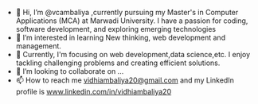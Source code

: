 - 👋 Hi, I’m @vcambaliya ,currently pursuing my Master's in Computer Applications (MCA) at Marwadi University. I have a passion for coding, software development, and exploring emerging technologies
- 👀 I’m interested in learning New thinking, web development and management.
- 🌱 Currently, I'm focusing on web development,data science,etc. I enjoy tackling challenging problems and creating efficient solutions.
- 💞️ I’m looking to collaborate on ...
- 📫 How to reach me vidhiambaliya20@gmail.com and my LinkedIn profile is www.linkedin.com/in/vidhiambaliya20

<!---
vcambaliya/vcambaliya is a ✨ special ✨ repository because its `README.md` (this file) appears on your GitHub profile.
You can click the Preview link to take a look at your changes.
--->

